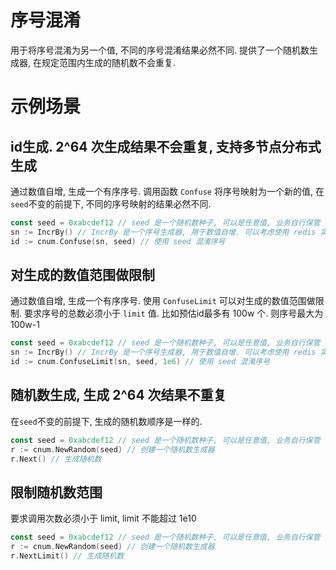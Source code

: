 # 序号混淆

用于将序号混淆为另一个值, 不同的序号混淆结果必然不同.
提供了一个随机数生成器, 在规定范围内生成的随机数不会重复.

# 示例场景

## id生成. 2^64 次生成结果不会重复, 支持多节点分布式生成

通过数值自增, 生成一个有序序号. 调用函数 `Confuse` 将序号映射为一个新的值, 在`seed`不变的前提下, 不同的序号映射的结果必然不同.

```go
const seed = 0xabcdef12 // seed 是一个随机数种子, 可以是任意值, 业务自行保管
sn := IncrBy() // IncrBy 是一个序号生成器, 用于数值自增. 可以考虑使用 redis 实现以支持分布式节点生成
id := cnum.Confuse(sn, seed) // 使用 seed 混淆序号 
```

## 对生成的数值范围做限制

通过数值自增, 生成一个有序序号. 使用 `ConfuseLimit` 可以对生成的数值范围做限制. 要求序号的总数必须小于 `limit` 值. 比如预估id最多有 100w 个. 则序号最大为 100w-1

```go
const seed = 0xabcdef12 // seed 是一个随机数种子, 可以是任意值, 业务自行保管
sn := IncrBy() // IncrBy 是一个序号生成器, 用于数值自增. 可以考虑使用 redis 实现以支持分布式节点生成
id := cnum.ConfuseLimit(sn, seed, 1e6) // 使用 seed 混淆序号 
```

## 随机数生成, 生成 2^64 次结果不重复

在`seed`不变的前提下, 生成的随机数顺序是一样的.

```go
const seed = 0xabcdef12 // seed 是一个随机数种子, 可以是任意值, 业务自行保管
r := cnum.NewRandom(seed) // 创建一个随机数生成器
r.Next() // 生成随机数
```

## 限制随机数范围

要求调用次数必须小于 limit, limit 不能超过 1e10

```go
const seed = 0xabcdef12 // seed 是一个随机数种子, 可以是任意值, 业务自行保管
r := cnum.NewRandom(seed) // 创建一个随机数生成器
r.NextLimit() // 生成随机数
```
